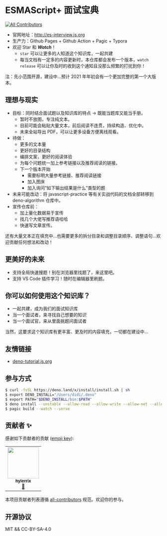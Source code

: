 # ESMAScript+ 面试宝典

<!-- ALL-CONTRIBUTORS-BADGE:START - Do not remove or modify this section -->
[![All Contributors](https://img.shields.io/badge/all_contributors-1-orange.svg?style=flat-square)](#contributors-)
<!-- ALL-CONTRIBUTORS-BADGE:END -->

* 官网地址：http://es-interview.js.org
* 生产力：Github Pages + Github Action + Pagic + Typora
* 欢迎 Star 和 ***Watch***！
  * `star` 可以让更多的人知道这个知识库，一起共建
  * 每当文档有一定多的内容更新时，本仓库都会发布一个版本，`watch release` 可以让你及时的收到这个通知且没那么频繁的打扰到你！

注：先小范围开源，建设中...预计 2021 年年初会有一个更加完整的第一个大版本。

## 理想与现实

* 目标：同时结合面试题以及知识库的特点 -> 既能当题库又能当手册。
  * 暂时不放图，专注纯文本。
  * 目前可能会粘贴大量文本，前后阅读不连贯，持续构造、优化中。
  * 未来全站导出 PDF，可以让更多设备方便离线观看。
* 待做：
  * 更多的文本量
  * 更好的目录结构
  * 编排文案，更好的阅读体验
  * 为每个问题统一加上参考链接以及推荐阅读的链接。
  * 下一个版本开始
    * 需要标明大量参考链接、推荐阅读链接
    * 加入图床
    * 加入询问“如下输出结果是什么”类型的题
* 未来可能改动：将 javascript-practice 等有关实战代码的文档全部转移到 deno-algorithm 仓库中。
* 宣传仓库前：
  * 加上量化数据易于宣传
  * 找几个大佬写推荐语哈哈
  * 快速写文章宣传。

还有大量文本正在填充中...也需要更多的拆分目录和调整目录顺序、调整语句...欢迎贡献任何想法和改动！

## 更美好的未来

* 支持全局快速搜题！别在浏览器里找题了，来这里吧。
* 支持 VS Code 插件学习！随时在编辑器里刷题。

## 你可以如何使用这个知识库？

* 一起共建，成为我们的面试知识库
* 当一个面试者，来寻找自己想要的知识
* 当一个面试官，来从里面挑题问面试者

当然，这要求这个知识库有更丰富、更及时的内容填充，一切都在建设中...

## 友情链接

* [deno-tutorial.js.org](http://deno-tutorial.js.org/)

## 参与方式

```bash
$ curl -fsSL https://deno.land/x/install/install.sh | sh
$ export DENO_INSTALL="/Users/didi/.deno"
$ export PATH="$DENO_INSTALL/bin:$PATH"
$ deno install --unstable --allow-read --allow-write --allow-net --allow-run --name=pagic https://deno.land/x/pagic/mod.ts
$ pagic build --watch --serve
```

## 贡献者 ✨

感谢如下贡献者的贡献 ([emoji key](https://allcontributors.org/docs/en/emoji-key)):

<!-- ALL-CONTRIBUTORS-LIST:START - Do not remove or modify this section -->
<!-- prettier-ignore-start -->
<!-- markdownlint-disable -->
<table>
  <tr>
    <td align="center"><a href="https://github.com/hylerrix"><img src="https://avatars1.githubusercontent.com/u/19285461?v=4?s=100" width="100px;" alt=""/><br /><sub><b>hylerrix</b></sub></a><br /><a href="#ideas-hylerrix" title="Ideas, Planning, & Feedback">🤔</a></td>
  </tr>
</table>

<!-- markdownlint-restore -->
<!-- prettier-ignore-end -->

<!-- ALL-CONTRIBUTORS-LIST:END -->

本项目贡献者列表遵循 [all-contributors](https://github.com/all-contributors/all-contributors) 规范。欢迎你的参与。

## 开源协议

MIT && CC-BY-SA-4.0
